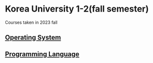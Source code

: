 # Korea University 1-2(fall semester)
Courses taken in 2023 fall
## [Operating System](OS)

## [Programming Language](PL)
